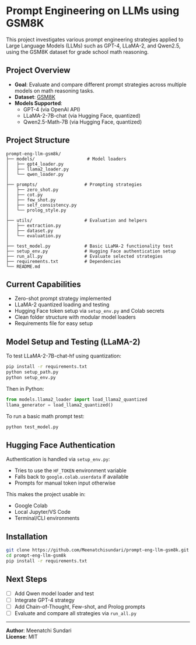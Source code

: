 # Prompt Engineering on LLMs using GSM8K

This project investigates various prompt engineering strategies applied to Large Language Models (LLMs) such as GPT-4, LLaMA-2, and Qwen2.5, using the GSM8K dataset for grade school math reasoning.

## Project Overview

- **Goal**: Evaluate and compare different prompt strategies across multiple models on math reasoning tasks.
- **Dataset**: [GSM8K](https://huggingface.co/datasets/gsm8k)
- **Models Supported**:
  - GPT-4 (via OpenAI API)
  - LLaMA-2-7B-chat (via Hugging Face, quantized)
  - Qwen2.5-Math-7B (via Hugging Face, quantized)

## Project Structure

```
prompt-eng-llm-gsm8k/
├── models/                    # Model loaders
│   ├── gpt4_loader.py
│   ├── llama2_loader.py
│   └── qwen_loader.py
│
├── prompts/                  # Prompting strategies
│   ├── zero_shot.py
│   ├── cot.py
│   ├── few_shot.py
│   ├── self_consistency.py
│   └── prolog_style.py
│
├── utils/                    # Evaluation and helpers
│   ├── extraction.py
│   ├── dataset.py
│   └── evaluation.py
│
├── test_model.py             # Basic LLaMA-2 functionality test
├── setup_env.py              # Hugging Face authentication setup
├── run_all.py                # Evaluate selected strategies
├── requirements.txt          # Dependencies
└── README.md
```

## Current Capabilities

-  Zero-shot prompt strategy implemented
-  LLaMA-2 quantized loading and testing
-  Hugging Face token setup via `setup_env.py` and Colab secrets
-  Clean folder structure with modular model loaders
-  Requirements file for easy setup

## Model Setup and Testing (LLaMA-2)

To test LLaMA-2-7B-chat-hf using quantization:

```bash
pip install -r requirements.txt
python setup_path.py
python setup_env.py
```

Then in Python:

```python
from models.llama2_loader import load_llama2_quantized
llama_generator = load_llama2_quantized()
```

To run a basic math prompt test:

```bash
python test_model.py
```

## Hugging Face Authentication

Authentication is handled via `setup_env.py`:
- Tries to use the `HF_TOKEN` environment variable
- Falls back to `google.colab.userdata` if available
- Prompts for manual token input otherwise

This makes the project usable in:
- Google Colab
- Local Jupyter/VS Code
- Terminal/CLI environments

## Installation

```bash
git clone https://github.com/Meenatchisundari/prompt-eng-llm-gsm8k.git
cd prompt-eng-llm-gsm8k
pip install -r requirements.txt
```

## Next Steps

- [ ] Add Qwen model loader and test
- [ ] Integrate GPT-4 strategy
- [ ] Add Chain-of-Thought, Few-shot, and Prolog prompts
- [ ] Evaluate and compare all strategies via `run_all.py`

---

**Author**: Meenatchi Sundari  
**License**: MIT

